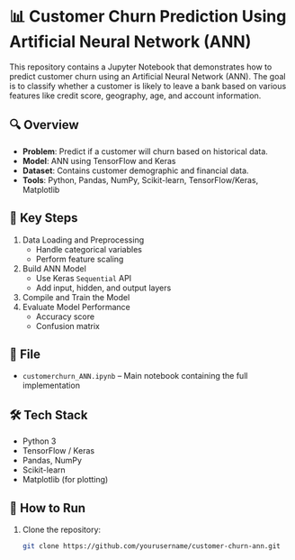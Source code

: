 # 📊 Customer Churn Prediction Using Artificial Neural Network (ANN)

This repository contains a Jupyter Notebook that demonstrates how to predict customer churn using an Artificial Neural Network (ANN). The goal is to classify whether a customer is likely to leave a bank based on various features like credit score, geography, age, and account information.

## 🔍 Overview

- **Problem**: Predict if a customer will churn based on historical data.
- **Model**: ANN using TensorFlow and Keras
- **Dataset**: Contains customer demographic and financial data.
- **Tools**: Python, Pandas, NumPy, Scikit-learn, TensorFlow/Keras, Matplotlib

## 🧠 Key Steps

1. Data Loading and Preprocessing
   - Handle categorical variables
   - Perform feature scaling
2. Build ANN Model
   - Use Keras `Sequential` API
   - Add input, hidden, and output layers
3. Compile and Train the Model
4. Evaluate Model Performance
   - Accuracy score
   - Confusion matrix

## 📁 File

- `customerchurn_ANN.ipynb` – Main notebook containing the full implementation

## 🛠️ Tech Stack

- Python 3
- TensorFlow / Keras
- Pandas, NumPy
- Scikit-learn
- Matplotlib (for plotting)

## 🚀 How to Run

1. Clone the repository:
   ```bash
   git clone https://github.com/yourusername/customer-churn-ann.git
